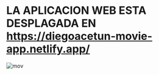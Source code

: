 # LA APLICACION WEB ESTA DESPLAGADA EN https://diegoacetun-movie-app.netlify.app/
![mov](https://github.com/DiegoAcetun/movie-app/blob/main/mov.gif)
